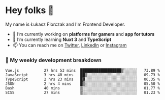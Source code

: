 # Hey folks 👋

My name is Łukasz Florczak and I'm Frontend Developer. 

- 🔭 I’m currently working on **platforms for gamers** and **app for tutors**
- 🌱 I’m currently learning **Nuxt 3** and **TypeScript**
- 📫 You can reach me on [Twitter](https://twitter.com/lukaszflorczak), [LinkedIn](https://pl.linkedin.com/in/lukasz-florczak) or [Instagram](https://instagram.com/lukaszflorczak)


### 🧮 My weekly development breakdown

<!--START_SECTION:waka-->

```text
Vue.js           27 hrs 53 mins  ██████████████████▒░░░░░░   73.89 %
JavaScript       3 hrs 40 mins   ██▒░░░░░░░░░░░░░░░░░░░░░░   09.73 %
TypeScript       2 hrs 23 mins   █▓░░░░░░░░░░░░░░░░░░░░░░░   06.35 %
JSON             2 hrs 4 mins    █▒░░░░░░░░░░░░░░░░░░░░░░░   05.50 %
Bash             40 mins         ▒░░░░░░░░░░░░░░░░░░░░░░░░   01.77 %
SCSS             27 mins         ▒░░░░░░░░░░░░░░░░░░░░░░░░   01.23 %
```

<!--END_SECTION:waka-->

<!--
**lukaszflorczak/lukaszflorczak** is a ✨ _special_ ✨ repository because its `README.md` (this file) appears on your GitHub profile.

Here are some ideas to get you started:

- 🔭 I’m currently working on ...
- 🌱 I’m currently learning ...
- 👯 I’m looking to collaborate on ...
- 🤔 I’m looking for help with ...
- 💬 Ask me about ...
- 📫 How to reach me: ...
- 😄 Pronouns: ...
- ⚡ Fun fact: ...
-->
